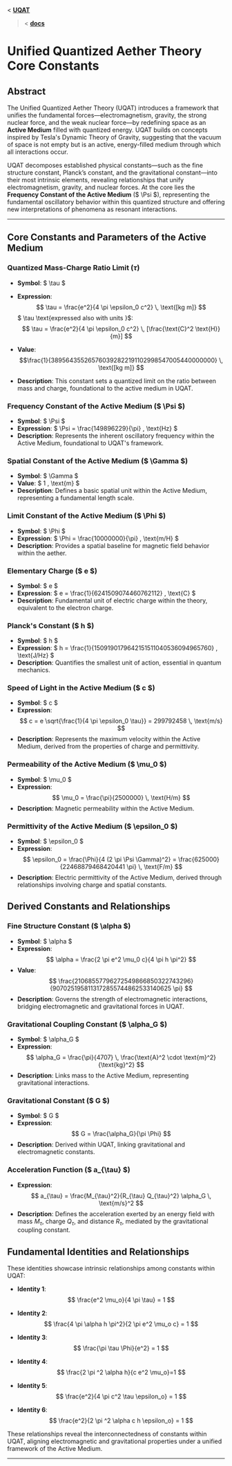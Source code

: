 
<  **[UQAT](../../README.md)**
> < **[docs](../Introduction.md)**

# Unified Quantized Aether Theory Core Constants

## Abstract
The Unified Quantized Aether Theory (UQAT) introduces a framework that unifies the fundamental forces—electromagnetism, gravity, the strong nuclear force, and the weak nuclear force—by redefining space as an **Active Medium** filled with quantized energy. UQAT builds on concepts inspired by Tesla's Dynamic Theory of Gravity, suggesting that the vacuum of space is not empty but is an active, energy-filled medium through which all interactions occur.

UQAT decomposes established physical constants—such as the fine structure constant, Planck’s constant, and the gravitational constant—into their most intrinsic elements, revealing relationships that unify electromagnetism, gravity, and nuclear forces. At the core lies the **Frequency Constant of the Active Medium** ($ \Psi $), representing the fundamental oscillatory behavior within this quantized structure and offering new interpretations of phenomena as resonant interactions.

---

## Core Constants and Parameters of the Active Medium

### Quantized Mass-Charge Ratio Limit ($\tau$)
- **Symbol**: $ \tau $
- **Expression**:
$$ \tau = \frac{e^2}{4 \pi \epsilon_0 c^2} \, \text{[kg m]} $$
$ \tau \text{expressed also with units }$:
$$
\tau = \frac{e^2}{4 \pi \epsilon_0 c^2} \, [\frac{\text{C}^2 \text{H}}{m}]
$$

- **Value**:
$$\frac{1}{389564355265760392822191102998547005440000000} \, \text{[kg m]}
$$
- **Description**: This constant sets a quantized limit on the ratio between mass and charge, foundational to the active medium in UQAT.

### Frequency Constant of the Active Medium ($ \Psi $)
- **Symbol**: $ \Psi $
- **Expression**: $ \Psi = \frac{149896229}{\pi} \, \text{Hz} $
- **Description**: Represents the inherent oscillatory frequency within the Active Medium, foundational to UQAT's framework.

### Spatial Constant of the Active Medium ($ \Gamma $)
- **Symbol**: $ \Gamma $
- **Value**: $ 1 \, \text{m} $
- **Description**: Defines a basic spatial unit within the Active Medium, representing a fundamental length scale.

### Limit Constant of the Active Medium ($ \Phi $)
- **Symbol**: $ \Phi $
- **Expression**: $ \Phi = \frac{10000000}{\pi} \, \text{m/H} $
- **Description**: Provides a spatial baseline for magnetic field behavior within the aether.

### Elementary Charge ($ e $)
- **Symbol**: $ e $
- **Expression**: $ e = \frac{1}{6241509074460762112} \, \text{C} $
- **Description**: Fundamental unit of electric charge within the theory, equivalent to the electron charge.

### Planck's Constant ($ h $)
- **Symbol**: $ h $
- **Expression**: $ h = \frac{1}{1509190179642151511040536094965760} \, \text{J/Hz} $
- **Description**: Quantifies the smallest unit of action, essential in quantum mechanics.

### Speed of Light in the Active Medium ($ c $)
- **Symbol**: $ c $
- **Expression**: 
  $$
  c = e \sqrt{\frac{1}{4 \pi \epsilon_0 \tau}} = 299792458 \, \text{m/s}
  $$
- **Description**: Represents the maximum velocity within the Active Medium, derived from the properties of charge and permittivity.

### Permeability of the Active Medium ($ \mu_0 $)
- **Symbol**: $ \mu_0 $
- **Expression**: 
  $$
  \mu_0 = \frac{\pi}{2500000} \, \text{H/m}
  $$
- **Description**: Magnetic permeability within the Active Medium.

### Permittivity of the Active Medium ($ \epsilon_0 $)
- **Symbol**: $ \epsilon_0 $
- **Expression**: 
  $$
  \epsilon_0 = \frac{\Phi}{4 (2 \pi \Psi \Gamma)^2} = \frac{625000}{22468879468420441 \pi} \, \text{F/m}
  $$
- **Description**: Electric permittivity of the Active Medium, derived through relationships involving charge and spatial constants.

## Derived Constants and Relationships

### Fine Structure Constant ($ \alpha $)
- **Symbol**: $ \alpha $
- **Expression**:
  $$
  \alpha = \frac{2 \pi e^2 \mu_0 c}{4 \pi h \pi^2}
  $$
- **Value**:
  $$
  \frac{21068557796272549866850322743296}{9070251958113172855744862533140625 \pi}
  $$
- **Description**: Governs the strength of electromagnetic interactions, bridging electromagnetic and gravitational forces in UQAT.

### Gravitational Coupling Constant ($ \alpha_G $)
- **Symbol**: $ \alpha_G $
- **Expression**: 
  $$
  \alpha_G = \frac{\pi}{4707} \, \frac{\text{A}^2 \cdot \text{m}^2}{\text{kg}^2}
  $$
- **Description**: Links mass to the Active Medium, representing gravitational interactions.

### Gravitational Constant ($ G $)
- **Symbol**: $ G $
- **Expression**:
  $$
  G = \frac{\alpha_G}{\pi \Phi}
  $$
- **Description**: Derived within UQAT, linking gravitational and electromagnetic constants.

### Acceleration Function ($ a_{\tau} $)
- **Expression**:
  $$
  a_{\tau} = \frac{M_{\tau}^2}{R_{\tau} Q_{\tau}^2} \alpha_G \, \text{m/s}^2
  $$
- **Description**: Defines the acceleration exerted by an energy field with mass $M_{\tau}$, charge $Q_{\tau}$, and distance $R_{\tau}$, mediated by the gravitational coupling constant.

## Fundamental Identities and Relationships

These identities showcase intrinsic relationships among constants within UQAT:

- **Identity 1**:
$$
  \frac{e^2 \mu_o}{4 \pi \tau} = 1
$$
  
- **Identity 2**:
$$
  \frac{4 \pi \alpha h \pi^2}{2 \pi e^2 \mu_o c} = 1
$$

- **Identity 3**:
$$
  \frac{\pi \tau \Phi}{e^2} = 1
$$

- **Identity 4**:
$$
  \frac{2 \pi ^2 \alpha h}{c e^2 \mu_o}=1
$$

- **Identity 5**:
$$
  \frac{e^2}{4 \pi c^2 \tau \epsilon_o} = 1
$$

- **Identity 6**:
$$
  \frac{e^2}{2 \pi ^2 \alpha c h \epsilon_o} = 1
$$

These relationships reveal the interconnectedness of constants within UQAT, aligning electromagnetic and gravitational properties under a unified framework of the Active Medium.

---